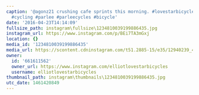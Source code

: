 ```yaml
---
caption: '@agonz21 crushing cafe sprints this morning. #lovestarbicyclebags #lovestarfactoryteam
  #cycling #parlee #parleecycles #bicycle'
date: '2016-04-23T14:14:09'
fullsize_path: instagram\fullsize\1234810039199886435.jpg
instagram_url: https://www.instagram.com/p/BEi7TA3mGxj
location: {}
media_id: '1234810039199886435'
media_url: https://scontent.cdninstagram.com/t51.2885-15/e35/12940239_469921566542667_110486158_n.jpg?ig_cache_key=MTIzNDgxMDAzOTE5OTg4NjQzNQ%3D%3D.2
owner:
  id: '661611562'
  owner_url: https://www.instagram.com/elliotlovestarbicycles
  username: elliotlovestarbicycles
thumbnail_path: instagram\thumbnails\1234810039199886435.jpg
utc_date: 1461420849
---
```

